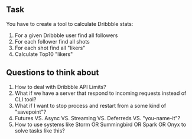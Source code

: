 ## Task

You have to create a tool to calculate Dribbble stats:

1. For a given Dribbble user find all followers
2. For each follower find all shots
3. For each shot find all "likers"
4. Calculate Top10 "likers"

## Questions to think about

1. How to deal with Dribbble API Limits?
2. What if we have a server that respond to incoming requests instead of CLI tool?
3. What if I want to stop process and restart from a some kind of "savepoint"?
4. Futures VS. Async VS. Streaming VS. Deferreds VS. "you-name-it"?
5. How to use systems like Storm OR Summingbird OR Spark OR Onyx to solve tasks like this?  

